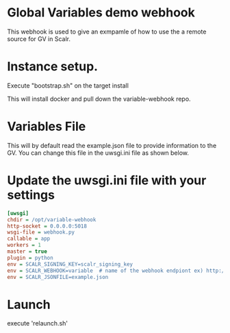 # Global Variables demo webhook

This webhook is used to give an exmpamle of how to use the a remote source for GV in Scalr.


# Instance setup.
Execute "bootstrap.sh" on the target install

This will install docker and pull down the variable-webhook repo.

# Variables File
This will by default read the example.json file to provide information to the GV.  You can change this file in the uwsgi.ini file as shown below.

# Update the uwsgi.ini file with your settings

```ini
[uwsgi]
chdir = /opt/variable-webhook
http-socket = 0.0.0.0:5018
wsgi-file = webhook.py
callable = app
workers = 1
master = true
plugin = python
env = SCALR_SIGNING_KEY=scalr_signing_key
env = SCALR_WEBHOOK=variable  # name of the webhook endpiont ex) http:/xxx:5018/variable2
env = SCALR_JSONFILE=example.json
```

# Launch
execute 'relaunch.sh'
